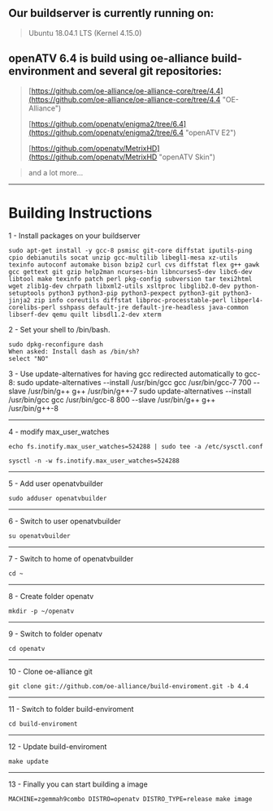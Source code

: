 ## Our buildserver is currently running on: ##

> Ubuntu 18.04.1 LTS (Kernel 4.15.0)

## openATV 6.4 is build using oe-alliance build-environment and several git repositories: ##

> [https://github.com/oe-alliance/oe-alliance-core/tree/4.4](https://github.com/oe-alliance/oe-alliance-core/tree/4.4 "OE-Alliance")
> 
> [https://github.com/openatv/enigma2/tree/6.4](https://github.com/openatv/enigma2/tree/6.4 "openATV E2")
> 
> [https://github.com/openatv/MetrixHD](https://github.com/openatv/MetrixHD "openATV Skin")

> and a lot more...


----------

# Building Instructions #

1 - Install packages on your buildserver

    sudo apt-get install -y gcc-8 psmisc git-core diffstat iputils-ping cpio debianutils socat unzip gcc-multilib libegl1-mesa xz-utils texinfo autoconf automake bison bzip2 curl cvs diffstat flex g++ gawk gcc gettext git gzip help2man ncurses-bin libncurses5-dev libc6-dev libtool make texinfo patch perl pkg-config subversion tar texi2html wget zlib1g-dev chrpath libxml2-utils xsltproc libglib2.0-dev python-setuptools python3 python3-pip python3-pexpect python3-git python3-jinja2 zip info coreutils diffstat libproc-processtable-perl libperl4-corelibs-perl sshpass default-jre default-jre-headless java-common libserf-dev qemu quilt libsdl1.2-dev xterm
2 - Set your shell to /bin/bash.

    sudo dpkg-reconfigure dash
    When asked: Install dash as /bin/sh?
    select "NO"

3 - Use update-alternatives for having gcc redirected automatically to gcc-8:
    sudo update-alternatives --install /usr/bin/gcc gcc /usr/bin/gcc-7 700 --slave /usr/bin/g++ g++ /usr/bin/g++-7
    sudo update-alternatives --install /usr/bin/gcc gcc /usr/bin/gcc-8 800 --slave /usr/bin/g++ g++ /usr/bin/g++-8

----------

4 - modify max_user_watches

    echo fs.inotify.max_user_watches=524288 | sudo tee -a /etc/sysctl.conf

    sysctl -n -w fs.inotify.max_user_watches=524288

----------
5 - Add user openatvbuilder

    sudo adduser openatvbuilder

----------
6 - Switch to user openatvbuilder

    su openatvbuilder

----------
7 - Switch to home of openatvbuilder

    cd ~

----------
8 - Create folder openatv

    mkdir -p ~/openatv

----------
9 - Switch to folder openatv

    cd openatv

----------
10 - Clone oe-alliance git

    git clone git://github.com/oe-alliance/build-enviroment.git -b 4.4

----------
11 - Switch to folder build-enviroment

    cd build-enviroment

----------
12 - Update build-enviroment

    make update

----------
13 - Finally you can start building a image

    MACHINE=zgemmah9combo DISTRO=openatv DISTRO_TYPE=release make image

